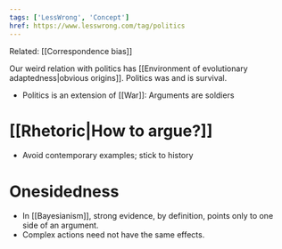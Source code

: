 ```yaml
---
tags: ['LessWrong', 'Concept']
href: https://www.lesswrong.com/tag/politics
---
```


Related: [[Correspondence bias]]

Our weird relation with politics has [[Environment of evolutionary adaptedness|obvious origins]]. Politics was and is survival.

- Politics is an extension of [[War]]: Arguments are soldiers

# [[Rhetoric|How to argue?]]

- Avoid contemporary examples; stick to history

# Onesidedness

- In [[Bayesianism]], strong evidence, by definition, points only to one side of an argument.
- Complex actions need not have the same effects.
